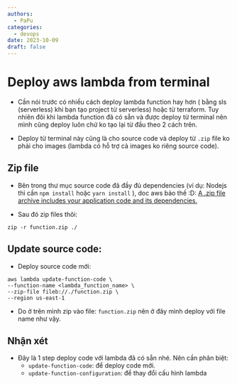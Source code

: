 ```yaml
---
authors:
  - PaPu
categories:
  - devops
date: 2023-10-09
draft: false
---
```


# Deploy aws lambda from terminal

- Cần nói trước có nhiều cách deploy lambda function hay hơn ( bằng sls (serverless) khi bạn tạo project từ serverless) hoặc từ terraform. Tuy nhiên đôi khi lambda function đã có sẵn và được deploy từ terminal nên mình cũng deploy luôn chứ ko tạo lại từ đầu theo 2 cách trên.

- Deploy từ terminal này cũng là cho source code và deploy từ `.zip` file ko phải cho images (lambda có hỗ trợ cả images ko riêng source code).

## Zip file

- Bên trong thư mục source code đã đầy đủ dependencies (ví dụ: Nodejs thì cần `npm install` hoặc `yarn install` ), doc aws bảo thế :D: [A .zip file archive includes your application code and its dependencies.](https://docs.aws.amazon.com/lambda/latest/dg/gettingstarted-package.html#gettingstarted-package-zip)

- Sau đó zip files thôi:

```linenums="1"
zip -r function.zip ./
```

## Update source code:

- Deploy source code mới:

```linenums="1"
aws lambda update-function-code \
--function-name <lambda_function_name> \
--zip-file fileb://./function.zip \
--region us-east-1
```

- Do ở trên mình zip vào file: `function.zip` nên ở đây mình deploy với file name như vậy.

## Nhận xét

- Đây là 1 step deploy code với lambda đã có sẵn nhé. Nên cần phân biệt:
  - `update-function-code`: để deploy code mới.
  - `update-function-configuration`: để thay đổi cấu hình lambda
